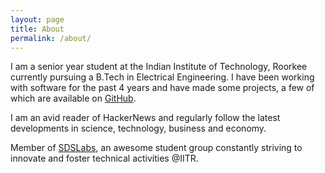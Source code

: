```yaml
---
layout: page
title: About
permalink: /about/
---
```


I am a senior year student at the Indian Institute of Technology, Roorkee currently pursuing a B.Tech in Electrical Engineering. I have been working with software for the past 4 years and have made some projects, a few of which are available on [GitHub](https://github.com/divijbindlish).

I am an avid reader of HackerNews and regularly follow the latest developments in science, technology, business and economy.

Member of [SDSLabs](https://sdslabs.co), an awesome student group constantly striving to innovate and foster technical activities @IITR.

